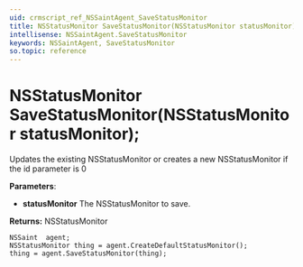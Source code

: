 ```yaml
---
uid: crmscript_ref_NSSaintAgent_SaveStatusMonitor
title: NSStatusMonitor SaveStatusMonitor(NSStatusMonitor statusMonitor);
intellisense: NSSaintAgent.SaveStatusMonitor
keywords: NSSaintAgent, SaveStatusMonitor
so.topic: reference
---
```


# NSStatusMonitor SaveStatusMonitor(NSStatusMonitor statusMonitor);

Updates the existing NSStatusMonitor or creates a new NSStatusMonitor if the id parameter is 0

**Parameters**:
 - **statusMonitor** The NSStatusMonitor to save.

**Returns:** NSStatusMonitor

```crmscript
NSSaint  agent;
NSStatusMonitor thing = agent.CreateDefaultStatusMonitor();
thing = agent.SaveStatusMonitor(thing);
```

